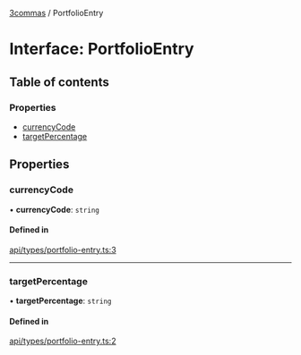 [3commas](../README.md) / PortfolioEntry

# Interface: PortfolioEntry

## Table of contents

### Properties

- [currencyCode](PortfolioEntry.md#currencycode)
- [targetPercentage](PortfolioEntry.md#targetpercentage)

## Properties

### currencyCode

• **currencyCode**: `string`

#### Defined in

[api/types/portfolio-entry.ts:3](https://github.com/ozum/3commas/blob/5966e5c/src/api/types/portfolio-entry.ts#L3)

---

### targetPercentage

• **targetPercentage**: `string`

#### Defined in

[api/types/portfolio-entry.ts:2](https://github.com/ozum/3commas/blob/5966e5c/src/api/types/portfolio-entry.ts#L2)
